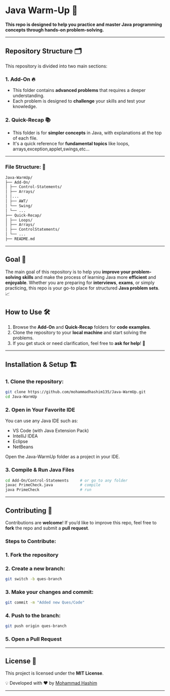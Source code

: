 # **Java Warm-Up** 🚀
**This repo is designed to help you practice and master **Java programming** concepts through hands-on problem-solving.**

 ---
## Repository Structure 🗂️

This repository is divided into two main sections:

### 1. **Add-On** 🔥
- This folder contains **advanced problems** that requires a deeper understanding.
- Each problem is designed to **challenge** your skills and test your knowledge.

### 2. **Quick-Recap** 📚
- This folder is for **simpler concepts** in Java, with explanations at the top of each file.
- It's a quick reference for **fundamental topics** like loops, arrays,exception,applet,swings,etc...
---
### File Structure: 📂

```bash
Java-WarmUp/
├── Add-On/
│ ├── Control-Statements/ 
│ ├── Arrays/
│ │...
│ ├── AWT/
│ └── Swing/
│ └── ...
├── Quick-Recap/
│ ├── Loops/
│ ├── Arrays/
│ ├── ControlStatements/
│ └── ...
├── README.md
```

---

## Goal 🎯
The main goal of this repository is to help you **improve your problem-solving skills** and make the process of learning Java more **efficient** and **enjoyable**. Whether you are preparing for **interviews**, **exams**, or simply practicing, this repo is your go-to place for structured **Java problem sets**. 📈

## How to Use 🛠️
1. Browse the **Add-On** and **Quick-Recap** folders for **code examples**.
2. Clone the repository to your **local machine** and start solving the problems.
3. If you get stuck or need clarification, feel free to **ask for help**! 🤔

---
## **Installation & Setup** 🏗  

### 1. Clone the repository:

```bash
git clone https://github.com/mohammadhashim135/Java-WarmUp.git
cd Java-WarmUp
```
### **2. Open in Your Favorite IDE**

You can use any Java IDE such as:

- VS Code (with Java Extension Pack)
- IntelliJ IDEA
- Eclipse
- NetBeans

Open the Java-WarmUp folder as a project in your IDE.

### **3. Compile & Run Java Files**

```bash
cd Add-On/Control-Statements     # or go to any folder
javac PrimeCheck.java            # compile
java PrimeCheck                  # run
```
---

## **Contributing** 🤝
Contributions are **welcome**! If you’d like to improve this repo, feel free to **fork** the repo and submit a **pull request**. 

### **Steps to Contribute:**

### **1. Fork the repository**

### **2. Create a new branch:**
```bash
git switch -b ques-branch
```

### **3. Make your changes and commit:**

```bash
git commit -m "Added new Ques/Code"
```
### **4. Push to the branch:**
```bash
git push origin ques-branch
```
### **5. Open a Pull Request**
---

## **License** 📜
This project is licensed under the **MIT License**.

💡 Developed with ❤️ by [Mohammad Hashim](https://github.com/mohammadhashim135/Java-WarmUp)

---
